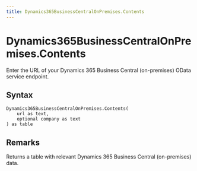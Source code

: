 ```yaml
---
title: Dynamics365BusinessCentralOnPremises.Contents
---
```


# Dynamics365BusinessCentralOnPremises.Contents


Enter the URL of your Dynamics 365 Business Central (on-premises) OData service endpoint.


## Syntax

```powerquery
Dynamics365BusinessCentralOnPremises.Contents(
    url as text,
    optional company as text
) as table
```


## Remarks

Returns a table with relevant Dynamics 365 Business Central (on-premises) data. 


